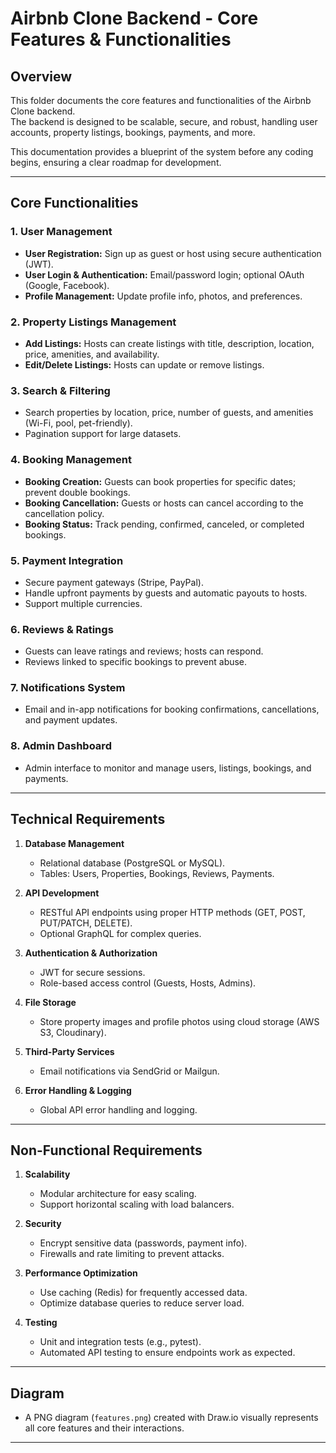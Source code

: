 # Airbnb Clone Backend - Core Features & Functionalities

## Overview
This folder documents the core features and functionalities of the Airbnb Clone backend.  
The backend is designed to be scalable, secure, and robust, handling user accounts, property listings, bookings, payments, and more.  

This documentation provides a blueprint of the system before any coding begins, ensuring a clear roadmap for development.

---

## Core Functionalities

### 1. User Management
- **User Registration:** Sign up as guest or host using secure authentication (JWT).  
- **User Login & Authentication:** Email/password login; optional OAuth (Google, Facebook).  
- **Profile Management:** Update profile info, photos, and preferences.  

### 2. Property Listings Management
- **Add Listings:** Hosts can create listings with title, description, location, price, amenities, and availability.  
- **Edit/Delete Listings:** Hosts can update or remove listings.  

### 3. Search & Filtering
- Search properties by location, price, number of guests, and amenities (Wi-Fi, pool, pet-friendly).  
- Pagination support for large datasets.  

### 4. Booking Management
- **Booking Creation:** Guests can book properties for specific dates; prevent double bookings.  
- **Booking Cancellation:** Guests or hosts can cancel according to the cancellation policy.  
- **Booking Status:** Track pending, confirmed, canceled, or completed bookings.  

### 5. Payment Integration
- Secure payment gateways (Stripe, PayPal).  
- Handle upfront payments by guests and automatic payouts to hosts.  
- Support multiple currencies.  

### 6. Reviews & Ratings
- Guests can leave ratings and reviews; hosts can respond.  
- Reviews linked to specific bookings to prevent abuse.  

### 7. Notifications System
- Email and in-app notifications for booking confirmations, cancellations, and payment updates.  

### 8. Admin Dashboard
- Admin interface to monitor and manage users, listings, bookings, and payments.  

---

## Technical Requirements

1. **Database Management**
   - Relational database (PostgreSQL or MySQL).  
   - Tables: Users, Properties, Bookings, Reviews, Payments.  

2. **API Development**
   - RESTful API endpoints using proper HTTP methods (GET, POST, PUT/PATCH, DELETE).  
   - Optional GraphQL for complex queries.  

3. **Authentication & Authorization**
   - JWT for secure sessions.  
   - Role-based access control (Guests, Hosts, Admins).  

4. **File Storage**
   - Store property images and profile photos using cloud storage (AWS S3, Cloudinary).  

5. **Third-Party Services**
   - Email notifications via SendGrid or Mailgun.  

6. **Error Handling & Logging**
   - Global API error handling and logging.  

---

## Non-Functional Requirements

1. **Scalability**
   - Modular architecture for easy scaling.  
   - Support horizontal scaling with load balancers.  

2. **Security**
   - Encrypt sensitive data (passwords, payment info).  
   - Firewalls and rate limiting to prevent attacks.  

3. **Performance Optimization**
   - Use caching (Redis) for frequently accessed data.  
   - Optimize database queries to reduce server load.  

4. **Testing**
   - Unit and integration tests (e.g., pytest).  
   - Automated API testing to ensure endpoints work as expected.  

---

## Diagram
- A PNG diagram (`features.png`) created with Draw.io visually represents all core features and their interactions.  

---



